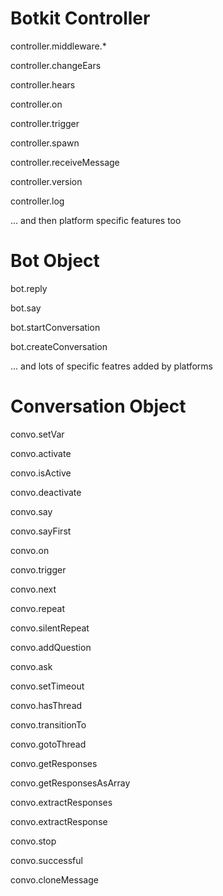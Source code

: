# Botkit Controller

controller.middleware.*

controller.changeEars

controller.hears

controller.on

controller.trigger

controller.spawn

controller.receiveMessage

controller.version

controller.log

... and then platform specific features too 



# Bot Object

bot.reply

bot.say

bot.startConversation

bot.createConversation

... and lots of specific featres added by platforms




# Conversation Object

convo.setVar

convo.activate

convo.isActive

convo.deactivate

convo.say

convo.sayFirst

convo.on

convo.trigger

convo.next

convo.repeat

convo.silentRepeat

convo.addQuestion

convo.ask

convo.setTimeout

convo.hasThread

convo.transitionTo

convo.gotoThread

convo.getResponses

convo.getResponsesAsArray

convo.extractResponses

convo.extractResponse

convo.stop

convo.successful

convo.cloneMessage
